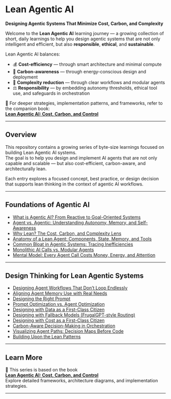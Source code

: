 # Lean Agentic AI  
**Designing Agentic Systems That Minimize Cost, Carbon, and Complexity**

Welcome to the **Lean Agentic AI** learning journey — a growing collection of short, daily learnings to help you design agentic systems that are not only intelligent and efficient, but also **responsible**, **ethical**, and **sustainable**.

Lean Agentic AI balances:

- 💰 **Cost-efficiency** — through smart architecture and minimal compute
- 🌱 **Carbon-awareness** — through energy-conscious design and deployment
- 🧠 **Complexity reduction** — through clear workflows and modular agents
- ⚖️ **Responsibility** — by embedding autonomy thresholds, ethical tool use, and safeguards in orchestration

📖 For deeper strategies, implementation patterns, and frameworks, refer to the companion book:  
[**Lean Agentic AI: Cost, Carbon, and Control**](https://leanagenticai.com/)

---

## Overview

This repository contains a growing series of byte-size learnings focused on building Lean Agentic AI systems.  
The goal is to help you design and implement AI agents that are not only capable and scalable — but also cost-efficient, carbon-aware, and architecturally lean.

Each entry explores a focused concept, best practice, or design decision that supports lean thinking in the context of agentic AI workflows.

---


## Foundations of Agentic AI

- [What is Agentic AI? From Reactive to Goal-Oriented Systems](what-is-agentic-ai.md)  
- [Agent vs. Agentic: Understanding Autonomy, Memory, and Self-Awareness](agent-vs-agentic.md)  
- [Why Lean? The Cost, Carbon, and Complexity Lens](why-lean-agentic-ai.md)  
- [Anatomy of a Lean Agent: Components, State, Memory, and Tools](anatomy-of-a-lean-agent.md)  
- [Common Bloat in Agentic Systems: Tracing Inefficiencies](common-bloat-in-agentic-systems.md)  
- [Monolithic AI Calls vs. Modular Agents](monolithic-vs-modular-agents.md)  
- [Mental Model: Every Agent Call Costs Money, Energy, and Attention](mental-model-agent-call-cost.md)

---

## Design Thinking for Lean Agentic Systems

- [Designing Agent Workflows That Don’t Loop Endlessly](designing-agent-workflows.md)  
- [Aligning Agent Memory Use with Real Needs](aligning-agent-memory-use.md)  
- [Designing the Right Prompt](designing-the-right-prompt.md)  
- [Prompt Optimization vs. Agent Optimization](prompt-vs-agent-optimization.md)  
- [Designing with Data as a First-Class Citizen](designing-with-data.md)  
- [Designing with Fallback Models (FrugalGPT-style Routing)](designing-with-fallback-models.md)  
- [Designing with Cost as a First-Class Citizen](designing-with-cost.md)  
- [Carbon-Aware Decision-Making in Orchestration](carbon-aware-orchestration.md)  
- [Visualizing Agent Paths: Decision Maps Before Code](visualizing-agent-paths.md)  
- [Building Upon the Lean Patterns](building-upon-lean-patterns.md)

---

## Learn More

📖 This series is based on the book  
**[Lean Agentic AI: Cost, Carbon, and Control](https://leanagenticai.com/)**  
Explore detailed frameworks, architecture diagrams, and implementation strategies.

---

